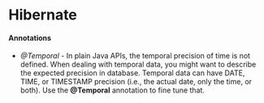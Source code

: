 # Hibernate


#### Annotations

* *@Temporal* - In plain Java APIs, the temporal precision of time is not defined. When dealing with temporal data, you might want to describe the expected precision in database. Temporal data can have DATE, TIME, or TIMESTAMP precision (i.e., the actual date, only the time, or both). Use the **@Temporal** annotation to fine tune that.
